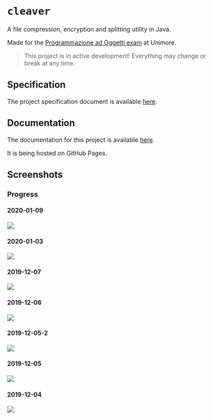 # `cleaver`

A file compression, encryption and splitting utility in Java.

Made for the [Programmazione ad Oggetti exam](http://didattica.agentgroup.unimore.it/wiki/index.php/Programmazione_ad_Oggetti#Modalit.C3.A0_di_Sviluppo_del_Progetto_Java) at Unimore.

> This project is in active development! Everything may change or break at any time.

## Specification

The project specification document is available [here](http://didattica.agentgroup.unimore.it/wiki/images/4/48/Tesina1920.pdf).

## Documentation

The documentation for this project is available [here](https://gh.steffo.eu/cleaver).

It is being hosted on GitHub Pages.

## Screenshots

### Progress

#### 2020-01-09

![](https://i.imgur.com/gBiY7eM.png)

#### 2020-01-03

![](https://i.imgur.com/4ZUVo2v.png)

#### 2019-12-07

![](https://i.imgur.com/nlmvEUX.png)

#### 2019-12-06

![](https://i.imgur.com/TBPgZ4D.png)

#### 2019-12-05-2

![](https://i.imgur.com/Anrol7S.png)

#### 2019-12-05

![](https://i.imgur.com/sLG43Kc.png)

#### 2019-12-04

![](https://i.imgur.com/HnD7k3B.png)